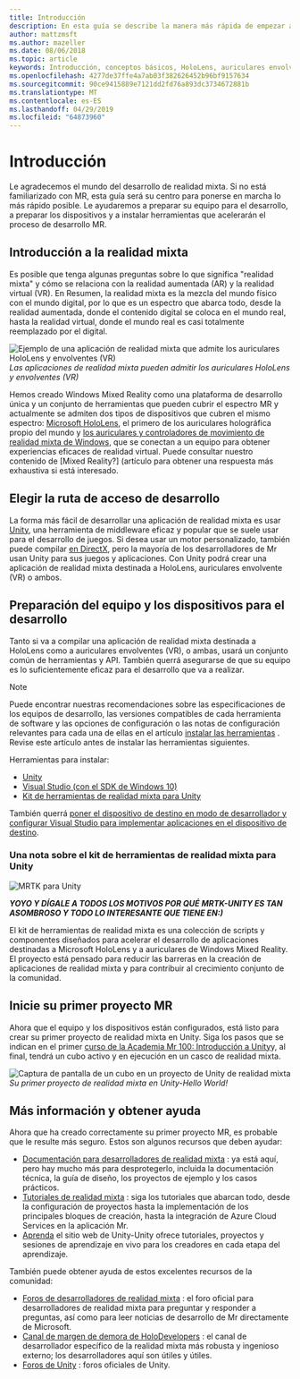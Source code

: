 ```yaml
---
title: Introducción
description: En esta guía se describe la manera más rápida de empezar a trabajar con el desarrollo de realidad mixta.
author: mattzmsft
ms.author: mazeller
ms.date: 08/06/2018
ms.topic: article
keywords: Introducción, conceptos básicos, HoloLens, auriculares envolvente, ar, VR, Unity, Visual Studio, Inicio rápido, procedimientos
ms.openlocfilehash: 4277de37ffe4a7ab03f382626452b96bf9157634
ms.sourcegitcommit: 90ce9415889e7121dd2fd76a893dc3734672881b
ms.translationtype: MT
ms.contentlocale: es-ES
ms.lasthandoff: 04/29/2019
ms.locfileid: "64873960"
---
```

# <a name="get-started"></a>Introducción

Le agradecemos el mundo del desarrollo de realidad mixta. Si no está familiarizado con MR, esta guía será su centro para ponerse en marcha lo más rápido posible. Le ayudaremos a preparar su equipo para el desarrollo, a preparar los dispositivos y a instalar herramientas que acelerarán el proceso de desarrollo MR. 

## <a name="intro-to-mixed-reality"></a>Introducción a la realidad mixta

Es posible que tenga algunas preguntas sobre lo que significa "realidad mixta" y cómo se relaciona con la realidad aumentada (AR) y la realidad virtual (VR). En Resumen, la realidad mixta es la mezcla del mundo físico con el mundo digital, por lo que es un espectro que abarca todo, desde la realidad aumentada, donde el contenido digital se coloca en el mundo real, hasta la realidad virtual, donde el mundo real es casi totalmente reemplazado por el digital. 

![Ejemplo de una aplicación de realidad mixta que admite los auriculares HoloLens y envolventes (VR)](images/mr-island.png)<br>
*Las aplicaciones de realidad mixta pueden admitir los auriculares HoloLens y envolventes (VR)*

Hemos creado Windows Mixed Reality como una plataforma de desarrollo única y un conjunto de herramientas que pueden cubrir el espectro MR y actualmente se admiten dos tipos de dispositivos que cubren el mismo espectro: [Microsoft HoloLens](https://www.microsoft.com/hololens), el primero de los auriculares holográfica propio del mundo y [los auriculares y controladores de movimiento de realidad mixta de Windows](https://www.microsoft.com/windows/windows-mixed-reality), que se conectan a un equipo para obtener experiencias eficaces de realidad virtual. Puede consultar nuestro contenido de [Mixed Reality?] (artículo para obtener una respuesta más exhaustiva si está interesado.

## <a name="choose-your-development-path"></a>Elegir la ruta de acceso de desarrollo

La forma más fácil de desarrollar una aplicación de realidad mixta es usar [Unity](https://unity3d.com), una herramienta de middleware eficaz y popular que se suele usar para el desarrollo de juegos. Si desea usar un motor personalizado, también puede compilar [en DirectX](directx-development-overview.md), pero la mayoría de los desarrolladores de Mr usan Unity para sus juegos y aplicaciones. Con Unity podrá crear una aplicación de realidad mixta destinada a HoloLens, auriculares envolvente (VR) o ambos.

## <a name="prepare-your-pc-and-devices-for-development"></a>Preparación del equipo y los dispositivos para el desarrollo

Tanto si va a compilar una aplicación de realidad mixta destinada a HoloLens como a auriculares envolventes (VR), o ambas, usará un conjunto común de herramientas y API. También querrá asegurarse de que su equipo es lo suficientemente eficaz para el desarrollo que va a realizar. 

>[!NOTE]
>Puede encontrar nuestras recomendaciones sobre las especificaciones de los equipos de desarrollo, las versiones compatibles de cada herramienta de software y las opciones de configuración o las notas de configuración relevantes para cada una de ellas en el artículo [instalar las herramientas](install-the-tools.md) . Revise este artículo antes de instalar las herramientas siguientes.

Herramientas para instalar:
* [Unity](https://store.unity.com/download)
* [Visual Studio (con el SDK de Windows 10)](https://developer.microsoft.com/windows/downloads)
* [Kit de herramientas de realidad mixta para Unity](https://github.com/Microsoft/MixedRealityToolkit-Unity/blob/htk_release/GettingStarted.md)

También querrá [poner el dispositivo de destino en modo de desarrollador y configurar Visual Studio para implementar aplicaciones en el dispositivo de destino](using-visual-studio.md).

### <a name="a-note-about-the-mixed-reality-toolkit-for-unity"></a>Una nota sobre el kit de herramientas de realidad mixta para Unity

![MRTK para Unity](images/mrtkandunity.png)<br>

***YOYO Y DÍGALE A TODOS LOS MOTIVOS POR QUÉ MRTK-UNITY ES TAN ASOMBROSO Y TODO LO INTERESANTE QUE TIENE EN:)***

El kit de herramientas de realidad mixta es una colección de scripts y componentes diseñados para acelerar el desarrollo de aplicaciones destinadas a Microsoft HoloLens y a auriculares de Windows Mixed Reality. El proyecto está pensado para reducir las barreras en la creación de aplicaciones de realidad mixta y para contribuir al crecimiento conjunto de la comunidad.

## <a name="start-your-first-mr-project"></a>Inicie su primer proyecto MR

Ahora que el equipo y los dispositivos están configurados, está listo para crear su primer proyecto de realidad mixta en Unity. Siga los pasos que se indican en el primer [curso de la Academia Mr 100: Introducción a Unity](holograms-100.md)y, al final, tendrá un cubo activo y en ejecución en un casco de realidad mixta.

![Captura de pantalla de un cubo en un proyecto de Unity de realidad mixta](images/mr-cube.PNG)<br>
*Su primer proyecto de realidad mixta en Unity-Hello World!*

## <a name="learn-more-and-get-help"></a>Más información y obtener ayuda

Ahora que ha creado correctamente su primer proyecto MR, es probable que le resulte más seguro. Estos son algunos recursos que deben ayudar:
* [Documentación para desarrolladores de realidad mixta](mixed-reality.md) : ya está aquí, pero hay mucho más para desprotegerlo, incluida la documentación técnica, la guía de diseño, los proyectos de ejemplo y los casos prácticos.
* [Tutoriales de realidad mixta](tutorials.md) : siga los tutoriales que abarcan todo, desde la configuración de proyectos hasta la implementación de los principales bloques de creación, hasta la integración de Azure Cloud Services en la aplicación Mr.
* [Aprenda](https://unity3d.com/learn) el sitio web de Unity-Unity ofrece tutoriales, proyectos y sesiones de aprendizaje en vivo para los creadores en cada etapa del aprendizaje.

También puede obtener ayuda de estos excelentes recursos de la comunidad:
* [Foros de desarrolladores de realidad mixta](https://forums.hololens.com/) : el foro oficial para desarrolladores de realidad mixta para preguntar y responder a preguntas, así como para leer noticias de desarrollo de Mr directamente de Microsoft.
* [Canal de margen de demora de HoloDevelopers](https://holodevelopersslack.azurewebsites.net/) : el canal de desarrollador específico de la realidad mixta más robusta y ingenioso externo; los desarrolladores aquí son útiles y útiles.
* [Foros de Unity](https://forum.unity3d.com/) : foros oficiales de Unity.
